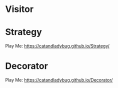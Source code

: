 # Visitor
 
# Strategy
Play Me: https://catandladybug.github.io/Strategy/
# Decorator
Play Me: https://catandladybug.github.io/Decorator/
